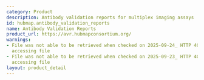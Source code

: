 ```yaml
---
category: Product
description: Antibody validation reports for multiplex imaging assays
id: hubmap.antibody_validation_reports
name: Antibody Validation Reports
product_url: https://avr.hubmapconsortium.org/
warnings:
- File was not able to be retrieved when checked on 2025-09-24_ HTTP 401 error when
  accessing file
- File was not able to be retrieved when checked on 2025-09-23_ HTTP 401 error when
  accessing file
layout: product_detail
---
```

